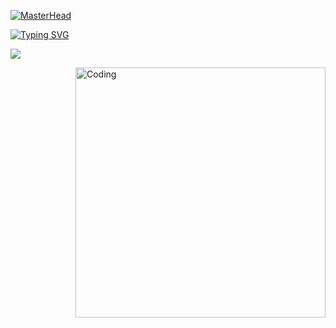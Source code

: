 [![MasterHead](https://iili.io/JNQJ7Ub.png)](https://github.com/GomesBetaX)

[![Typing SVG](https://readme-typing-svg.demolab.com?font=Fira+Code&pause=1000&color=9290C3&random=false&width=435&lines=In+progress+FullStack+WebDev)](https://git.io/typing-svg)

![](https://komarev.com/ghpvc/?username=gomesbetax&color=blueviolet)







<img align="right" alt="Coding" width="400" src="https://iili.io/JNQAXJR.gif">

<!--
**GomesBetaX/GomesBetaX** is a ✨ _special_ ✨ repository because its `README.md` (this file) appears on your GitHub profile.

Here are some ideas to get you started:

- 🔭 I’m currently working on ...
- 🌱 I’m currently learning ...
- 👯 I’m looking to collaborate on ...
- 🤔 I’m looking for help with ...
- 💬 Ask me about ...
- 📫 How to reach me: ...
- 😄 Pronouns: ...
- ⚡ Fun fact: ...
-->
